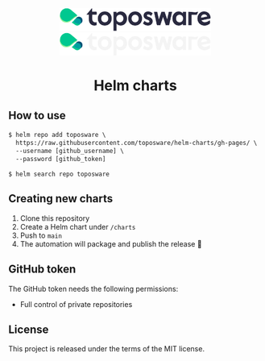 
<div id="top"></div>
<!-- PROJECT LOGO -->
<br />
<div align="center">

  <img src="./.github/assets/logo.png#gh-light-mode-only" alt="Logo" width="300">
  <img src="./.github/assets/logo_dark.png#gh-dark-mode-only" alt="Logo" width="300">

  <h1>Helm charts</h1>

  <p>
  </p>
</div>

## How to use
```
$ helm repo add toposware \
  https://raw.githubusercontent.com/toposware/helm-charts/gh-pages/ \
  --username [github_username] \
  --password [github_token]
```

```
$ helm search repo toposware
```

## Creating new charts
1. Clone this repository
1. Create a Helm chart under `/charts`
1. Push to `main`
1. The automation will package and publish the release 🚀

## GitHub token
The GitHub token needs the following permissions:
-  Full control of private repositories

## License

This project is released under the terms of the MIT license.
